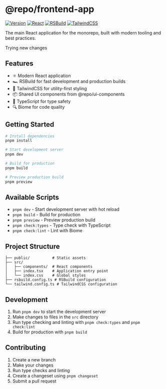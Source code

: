 # @repo/frontend-app

[![Version](https://img.shields.io/badge/version-1.0.1-blue.svg)](package.json)
[![React](https://img.shields.io/badge/react-19.0.0-blue.svg)](package.json)
[![RSBuild](https://img.shields.io/badge/rsbuild-1.1.8-blue.svg)](package.json)
[![TailwindCSS](https://img.shields.io/badge/tailwindcss-4.0.0-blue.svg)](package.json)

The main React application for the monorepo, built with modern tooling and best practices.

Trying new changes

## Features

- ⚛️ Modern React application
- 🏎️ RSBuild for fast development and production builds
- 🎨 TailwindCSS for utility-first styling
- 📦 Shared UI components from @repo/ui-components
- 🔧 TypeScript for type safety
- 🔍 Biome for code quality

## Getting Started

```bash
# Install dependencies
pnpm install

# Start development server
pnpm dev

# Build for production
pnpm build

# Preview production build
pnpm preview
```

## Available Scripts

- `pnpm dev` - Start development server with hot reload
- `pnpm build` - Build for production
- `pnpm preview` - Preview production build
- `pnpm check:types` - Type check with TypeScript
- `pnpm check:lint` - Lint with Biome

## Project Structure

```
├── public/          # Static assets
├── src/
│   ├── components/  # React components
│   ├── index.tsx    # Application entry point
│   └── index.css    # Global styles
├── rsbuild.config.ts # RSBuild configuration
└── tailwind.config.ts # TailwindCSS configuration
```

## Development

1. Run `pnpm dev` to start the development server
2. Make changes to files in the `src` directory
3. Run type checking and linting with `pnpm check:types` and `pnpm check:lint`
4. Build for production with `pnpm build`

## Contributing

1. Create a new branch
2. Make your changes
3. Run type checks and linting
4. Create a changeset using `pnpm changeset`
5. Submit a pull request